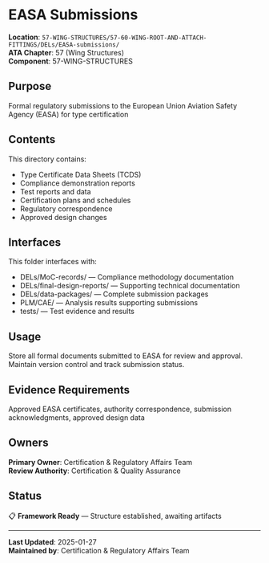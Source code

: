 # EASA Submissions

**Location**: `57-WING-STRUCTURES/57-60-WING-ROOT-AND-ATTACH-FITTINGS/DELs/EASA-submissions/`  
**ATA Chapter**: 57 (Wing Structures)  
**Component**: 57-WING-STRUCTURES

## Purpose

Formal regulatory submissions to the European Union Aviation Safety Agency (EASA) for type certification

## Contents

This directory contains:

- Type Certificate Data Sheets (TCDS)
- Compliance demonstration reports
- Test reports and data
- Certification plans and schedules
- Regulatory correspondence
- Approved design changes

## Interfaces

This folder interfaces with:

- DELs/MoC-records/ — Compliance methodology documentation
- DELs/final-design-reports/ — Supporting technical documentation
- DELs/data-packages/ — Complete submission packages
- PLM/CAE/ — Analysis results supporting submissions
- tests/ — Test evidence and results

## Usage

Store all formal documents submitted to EASA for review and approval. Maintain version control and track submission status.

## Evidence Requirements

Approved EASA certificates, authority correspondence, submission acknowledgments, approved design data

## Owners

**Primary Owner**: Certification & Regulatory Affairs Team  
**Review Authority**: Certification & Quality Assurance

## Status

📋 **Framework Ready** — Structure established, awaiting artifacts

---

**Last Updated**: 2025-01-27  
**Maintained by**: Certification & Regulatory Affairs Team
